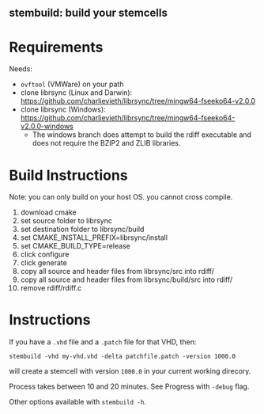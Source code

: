 ## stembuild: build your stemcells

# Requirements

Needs:

* `ovftool` (VMWare) on your path
* clone librsync (Linux and Darwin): https://github.com/charlievieth/librsync/tree/mingw64-fseeko64-v2.0.0
* clone librsync (Windows): https://github.com/charlievieth/librsync/tree/mingw64-fseeko64-v2.0.0-windows
  * The windows branch does attempt to build the rdiff executable
    and does not require the BZIP2 and ZLIB libraries.



# Build Instructions
Note: you can only build on your host OS. you cannot cross compile.

1) download cmake
1) set source folder to librsync
1) set destination folder to librsync/build
1) set CMAKE_INSTALL_PREFIX=librsync/install
1) set CMAKE_BUILD_TYPE=release
1) click configure
1) click generate
2) copy all source and header files from librsync/src into rdiff/
2) copy all source and header files from librsync/build/src into rdiff/
3) remove rdiff/rdiff.c


# Instructions

If you have a `.vhd` file and a `.patch` file for that VHD, then:

```
stembuild -vhd my-vhd.vhd -delta patchfile.patch -version 1000.0
```

will create a stemcell with version `1000.0` in your current working direcory.

Process takes between 10 and 20 minutes. See Progress with `-debug` flag.

Other options available with `stembuild -h`.
